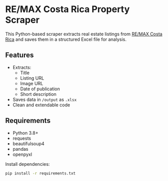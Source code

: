 # RE/MAX Costa Rica Property Scraper

This Python-based scraper extracts real estate listings from [RE/MAX Costa Rica](https://www.remax-costa-rica.com/Properties-Propiedades/) and saves them in a structured Excel file for analysis.

## Features

- Extracts:
  - Title
  - Listing URL
  - Image URL
  - Date of publication
  - Short description
- Saves data in `/output` as `.xlsx`
- Clean and extendable code

## Requirements

- Python 3.8+
- requests
- beautifulsoup4
- pandas
- openpyxl

Install dependencies:

```bash
pip install -r requirements.txt

